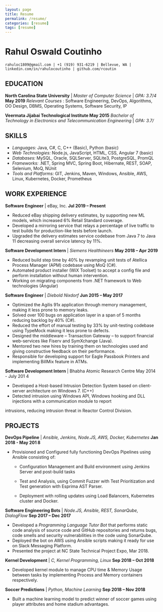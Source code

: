 ```yaml
---
layout: page
title: Resume
permalink: /resume/
categories: [resume]
tags: [resume]
---
```


# Rahul Oswald Coutinho

```
rahuloc1809@gmail.com | +1 (919) 931-6219 | Bellevue, WA | linkedin.com/in/rahulocoutinho | github.com/rcoutin
```
## EDUCATION

**North Carolina State University** | _Master of Computer Science_ | _GPA: 3.7/4_ **May 2019**
_Relevant Courses_ : Software Engineering, DevOps, Algorithms, OO Design, DBMS, Operating Systems, Software Security, IP

**Veermata Jijabai Technological Institute May 2015**
_Bachelor of Technology in Electronics and Telecommunication Engineering_ | _GPA: 3.7/_

## SKILLS

- _Languages:_ Java, C#, C, C++ (Basic), Python (basic)
- _Web Technologies:_ Node.js, JavaScript, HTML, CSS, Angular 7 (basic)
- _Databases:_ MySQL, Oracle, SQLServer, SQLite3, PostgreSQL, PromQL
- _Frameworks:_ .NET, Spring MVC, Spring Boot, Hibernate, REST, SOAP, Selenium, MoQ, NUnit
- _Tools and Platforms:_ GIT, Jenkins, Maven, Windows, Ansible, AWS, Linux, Kubernetes, Docker, Prometheus

## WORK EXPERIENCE

**Software Engineer** | eBay, Inc. **Jul 2019 – Present**

- Reduced eBay shipping delivery estimates, by supporting new ML models, which increased 6% Retail Standard coverage.
- Developed a mirroring service that relays a percentage of live traffic to test builds for production-like tests before launch.
- Upgraded the delivery estimates service codebase from Java 7 to Java 11 decreasing overall service latency by 11%.

**Software Development Intern** | _Siemens Healthineers_ **May 2018 – Apr 2019**

- Reduced build step time by 40% by revamping unit tests of Atellica Process Manager (APM) codebase using MoQ (C#).
- Automated product installer (WiX Toolset) to accept a config file and perform installation without human intervention.
- Working on migrating components from .NET framework to Web technologies (Angular)

**Software Engineer** | _Diebold Nixdorf_ **Jun 2015 – May 2017**

- Optimized the Agilis 91x application through memory management, making it less prone to memory leaks.
- Solved over 100 bugs on application layer in a span of 5 months reducing backlog by 40% (C#).
- Reduced the effort of manual testing by 33% by unit-testing codebase using TypeMock making it less prone to defects.
- Designed the middleware – Transaction Gateway – to support financial web-services like Fiserv and SymXchange (Java).
- Mentored two new hires by training them on technologies used and giving constructive feedback on their performance.
- Responsible for developing support for Eagle Passbook Printers and implementing BillMix feature in ATMs.

**Software Development Intern** | Bhabha Atomic Research Centre May 2014 - July 201 4

- Developed a Host-based Intrusion Detection System based on client-server architecture on Windows 7. (C++)
- Detected intrusion using Windows API, Windows hooking and DLL injections with a communication module to report

intrusions, reducing intrusion threat in Reactor Control Division.

## PROJECTS

**DevOps Pipeline** | _Ansible, Jenkins, Node.JS, AWS, Docker, Kubernetes_ **Jan 2018 - May 201 8**

- Provisioned and Configured fully functioning DevOps Pipelines using Ansible consisting of:
    - Configuration Management and Build environment using Jenkins Server and post-build tasks
    - Test and Analysis, using Commit Fuzzer with Test Prioritization and Test generation with Esprima AST Parser.

    - Deployment with rolling updates using Load Balancers, Kubernetes cluster and Docker.

**Software Engineering Bots** | _Node.JS, Ansible, REST, SonarQube, DialogFlow_ **Sep 2017 – Dec 2017**

- Developed a _Programming Language Tutor Bot_ that performs static code analysis of source code and GitHub repositories
    and returns bugs, code smells and security vulnerabilities in the code using SonarQube.
- Deployed the bot on AWS using Ansible scripts making it ready for use on Slack Messaging Platform.
- Presented the project at NC State Technical Project Expo, Mar 2018.

**Kernel Development** | _C, Kernel Programming, Linux_ **Sep 2018 – Oct 2018**

- Developed kernel module to manage CPU time & Memory Usage between tasks by implementing Process and Memory containers respectively.

**Soccer Predictions** | _Python, Machine Learning_ **Sep 2018 – Nov 2018**

- Built a machine learning model to predict winner of soccer games using player attributes and home stadium advantages.
